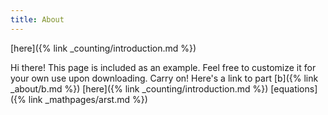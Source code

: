```yaml
---
title: About
---
```


[here]({% link _counting/introduction.md %})

<p class="message">
  Hi there! This page is included as an example. Feel free to customize it for your own use upon downloading. Carry on!
  Here's a link to part [b]({% link _about/b.md %}) [here]({% link _counting/introduction.md %})
  [equations]({% link _mathpages/arst.md %})
</p>